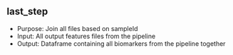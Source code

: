 ## last_step
* Purpose: Join all files based on sampleId
* Input: All output features files from the pipeline
* Output: Dataframe containing all biomarkers from the pipeline together
